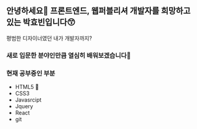 ## 안녕하세요👋 프론트엔드, 웹퍼블리셔 개발자를 희망하고 있는 박효빈입니다😙
평범한 디자이너였던 내가 개발자까지?
### 새로 입문한 분야인만큼 열심히 배워보겠습니다💨
### 현재 공부중인 부분
* HTML5 📌
* CSS3
* Javasrcipt
* Jquery
* React
* git
